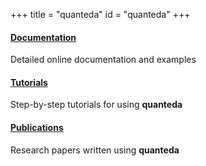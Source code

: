 +++
title = "quanteda"
id = "quanteda"
+++

<div class="row">
  <div class="span4">
    <div class="well">
    <a href="http://docs.quanteda.io/">
      <div class="centered e_bounce">
        <i class="icon-bg-light icon-circled fa fa-book icon-3x active"></i>
        <h4>Documentation</h4>
        </a>
        <p>Detailed online documentation and examples</p>
      </div>
    </div>
  </div>
  <div class="span4">
    <div class="well">
    <a href="http://tutorials.quanteda.io/">
      <div class="centered e_bounce">
        <i class="icon-bg-light icon-circled fa fa-graduation-cap icon-3x active"></i>
        <h4>Tutorials</h4>
        </a>
        <p>Step-by-step tutorials for using <strong>quanteda</strong></p>
      </div>
    </div>
  </div>
  <div class="span4">
    <div class="well">
    <a href="https://scholar.google.com/scholar?oi=bibs&hl=en&cites=4124149528480169545,5426967797859565261,10275772072778885251,5689866426931637102&as_sdt=5">
      <div class="centered e_bounce">
        <i class="icon-bg-light icon-circled fa fa-file-alt icon-3x active"></i>
        <h4>Publications</h4>
        </a>
        <p>Research papers written using <strong>quanteda</strong></p>
      </div>
    </div>
  </div>
</div>

